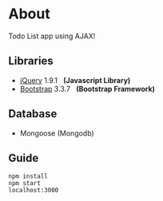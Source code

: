 # About

Todo List app using AJAX!


## Libraries

* [jQuery](http://jquery.com/) 1.9.1 &nbsp; **(Javascript Library)**  
* [Bootstrap](http://www.getbootstrap.com/) 3.3.7 &nbsp; **(Bootstrap Framework)**

## Database

* Mongoose (Mongodb)

## Guide
```
npm install
npm start
localhost:3000
```
